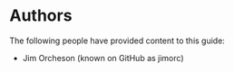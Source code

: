# Authors
The following people have provided content to this guide:

- Jim Orcheson (known on GitHub as jimorc)
